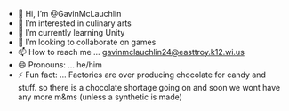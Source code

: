 - 👋 Hi, I’m @GavinMcLauchlin
- 👀 I’m interested in culinary arts
- 🌱 I’m currently learning Unity
- 💞️ I’m looking to collaborate on games
- 📫 How to reach me ... gavinmclauchlin24@easttroy.k12.wi.us
- 😄 Pronouns: ... he/him
- ⚡ Fun fact: ... Factories are over producing chocolate for candy and stuff. so there is a chocolate shortage going on and soon we wont have any more m&ms (unless a synthetic is made)

<!---
GavinMcLauchlin/GavinMcLauchlin is a ✨ special ✨ repository because its `README.md` (this file) appears on your GitHub profile.
You can click the Preview link to take a look at your changes.
--->
